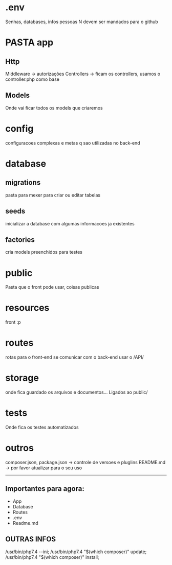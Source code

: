 # .env

Senhas, databases, infos pessoas
N devem ser mandados para o github

# PASTA app

## Http
Middleware -> autorizações
Controllers -> ficam os controllers, usamos o controller.php como base

## Models

Onde vai ficar todos os models que criaremos

# config

configuracoes complexas e metas q sao utilizadas no back-end

# database

## migrations
pasta para mexer para criar ou editar tabelas

## seeds
inicializar a database com algumas informacoes ja existentes

## factories
cria models preenchidos para testes

# public

Pasta que o front pode usar, coisas publicas

# resources

front :p

# routes

rotas para o front-end se comunicar com o back-end
usar o /API/

# storage

onde fica guardado os arquivos e documentos...
Ligados ao public/

# tests

Onde fica os testes automatizados

# outros

composer.json, package.json -> controle de versoes e pluglins
README.md -> por favor atualizar para o seu uso

---

## Importantes para agora:
- App
- Database
- Routes
- .env
- Readme.md

## OUTRAS INFOS

/usr/bin/php7.4 --ini;
/usr/bin/php7.4 "$(which composer)" update;
/usr/bin/php7.4 "$(which composer)" install;